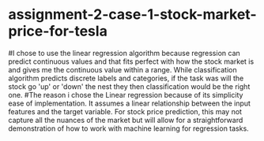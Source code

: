 # assignment-2-case-1-stock-market-price-for-tesla 
#I chose to use the linear regression algorithm because regression can predict continuous values and that fits perfect with how the stock market is and gives me the continuous value within a range. While classification algorithm predicts discrete labels and categories, if the task was will the stock go 'up' or 'down' the nest they then classification would be the right one.
#The reason i chose the Linear regression because of its simplicity ease of implementation. It assumes a linear relationship between the input features and the target variable. For stock price prediction, this may not capture all the nuances of the market but will allow for a straightforward demonstration of how to work with machine learning for regression tasks.
